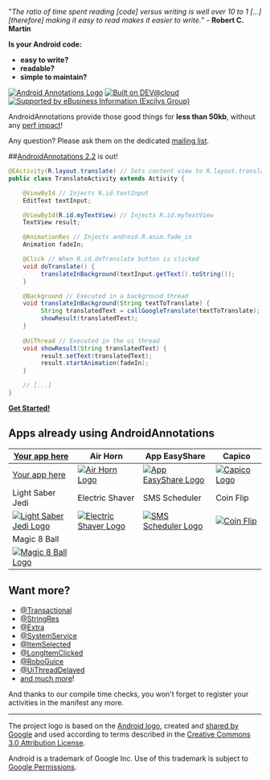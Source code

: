 "_The ratio of time spent reading [code] versus writing is well over 10 to 1 [...] [therefore] making it easy to read makes it easier to write._" - **Robert C. Martin**


**Is your Android code:**

* **easy to write?**
* **readable?**
* **simple to maintain?**

[![Android Annotations Logo](https://github.com/excilys/androidannotations/wiki/img/logo.png)](https://github.com/excilys/androidannotations/wiki/GettingStarted)
[![Built on DEV@cloud](http://web-static-cloudfront.s3.amazonaws.com/images/badges/BuiltOnDEV.png)](https://androidannotations.ci.cloudbees.com)
[![Supported by eBusiness Information (Excilys Group)](https://github.com/excilys/androidannotations/wiki/img/supportedbylogo.png)](http://www.ebusinessinformation.fr)


AndroidAnnotations provide those good things for **less than 50kb**, without any [perf impact](https://github.com/excilys/androidannotations/wiki/FAQ#wiki-perf-impact)!

Any question? Please ask them on the dedicated [mailing list](http://groups.google.com/group/androidannotations).


##[AndroidAnnotations 2.2](https://github.com/excilys/androidannotations/wiki/ReleaseNotes) is out!
```java
@EActivity(R.layout.translate) // Sets content view to R.layout.translate
public class TranslateActivity extends Activity {

    @ViewById // Injects R.id.textInput
    EditText textInput;

    @ViewById(R.id.myTextView) // Injects R.id.myTextView
    TextView result;

    @AnimationRes // Injects android.R.anim.fade_in
    Animation fadeIn;

    @Click // When R.id.doTranslate button is clicked 
    void doTranslate() {
         translateInBackground(textInput.getText().toString());
    }

    @Background // Executed in a background thread
    void translateInBackground(String textToTranslate) {
         String translatedText = callGoogleTranslate(textToTranslate);
         showResult(translatedText);
    }
   
    @UiThread // Executed in the ui thread
    void showResult(String translatedText) {
         result.setText(translatedText);
         result.startAnimation(fadeIn);
    }

    // [...]
}
```

**[Get Started!](GettingStarted)**

## Apps already using AndroidAnnotations

[Your app here](http://groups.google.com/group/androidannotations) | Air Horn | App EasyShare | Capico |
-------------------------------------------------------------------|----------|---------------|--------|
[Your app here](http://groups.google.com/group/androidannotations) | [![Air Horn Logo](https://github.com/excilys/androidannotations/wiki/img/air-horn.png)](https://market.android.com/details?id=com.mdb.android.airhorn) | [![App EasyShare Logo](https://github.com/excilys/androidannotations/wiki/img/app-easyshare.png)](https://market.android.com/details?id=info.piwai.marketappshare) | [![Capico Logo](https://github.com/excilys/androidannotations/wiki/img/capico.png)](https://market.android.com/details?id=com.excilys.condor.android.application)|
Light Saber Jedi | Electric Shaver | SMS Scheduler | Coin Flip |
[![Light Saber Jedi Logo](https://github.com/excilys/androidannotations/wiki/img/light-saber.png)](https://market.android.com/details?id=com.mdb.android.lightsaber) | [![Electric Shaver Logo](https://github.com/excilys/androidannotations/wiki/img/electric-shaver.png)](https://market.android.com/details?id=com.mdb.android.electricshaver) | [![SMS Scheduler Logo](https://github.com/excilys/androidannotations/wiki/img/sms-scheduler.png)](https://market.android.com/details?id=com.bearstouch.smsscheduler) | [![Coin Flip](https://github.com/excilys/androidannotations/wiki/img/coin-flip.png)](https://market.android.com/details?id=com.mdb.android.cointoss) |
Magic 8 Ball |
[![Magic 8 Ball Logo](https://github.com/excilys/androidannotations/wiki/img/magic-8-ball.png)](https://market.android.com/details?id=com.mdb.android.magicball) |

## Want more?
* [@Transactional](wiki/SQLiteTransactions)
* [@StringRes](wiki/Resources)
* [@Extra](wiki/Extras)
* [@SystemService](wiki/SystemServices)
* [@ItemSelected](wiki/HandlingEvents)
* [@LongItemClicked](wii/HandlingEvents)
* [@RoboGuice](wiki/RoboGuiceIntegration)
* [@UiThreadDelayed](wiki/WorkingWithThreads)
* [and much more](ReleaseNotes)!

And thanks to our compile time checks, you won't forget to register your activities in the manifest any more.

***
The project logo is based on the [Android logo](http://upload.wikimedia.org/wikipedia/commons/d/d7/Android_robot.svg), created and [shared by Google](http://code.google.com/policies.html) and used according to terms described in the [Creative Commons 3.0 Attribution License](http://creativecommons.org/licenses/by/3.0/).

Android is a trademark of Google Inc. Use of this trademark is subject to [Google Permissions](http://www.google.com/permissions/index.html). 
